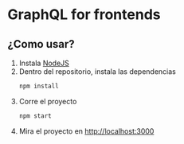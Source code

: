 # GraphQL for frontends

## ¿Como usar?

1. Instala [NodeJS](https://nodejs.org/en/)
1. Dentro del repositorio, instala las dependencias
    ```sh
    npm install
    ```
1. Corre el proyecto
    ```sh
    npm start
    ```
1. Mira el proyecto en [http://localhost:3000](http://localhost:3000)
